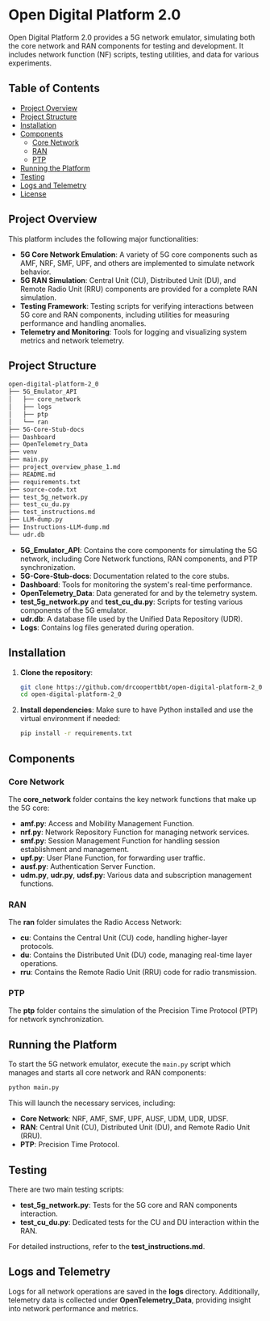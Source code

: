 # Open Digital Platform 2.0

Open Digital Platform 2.0 provides a 5G network emulator, simulating both the core network and RAN components for testing and development. It includes network function (NF) scripts, testing utilities, and data for various experiments.

## Table of Contents
- [Project Overview](#project-overview)
- [Project Structure](#project-structure)
- [Installation](#installation)
- [Components](#components)
  - [Core Network](#core-network)
  - [RAN](#ran)
  - [PTP](#ptp)
- [Running the Platform](#running-the-platform)
- [Testing](#testing)
- [Logs and Telemetry](#logs-and-telemetry)
- [License](#license)

## Project Overview

This platform includes the following major functionalities:
- **5G Core Network Emulation**: A variety of 5G core components such as AMF, NRF, SMF, UPF, and others are implemented to simulate network behavior.
- **5G RAN Simulation**: Central Unit (CU), Distributed Unit (DU), and Remote Radio Unit (RRU) components are provided for a complete RAN simulation.
- **Testing Framework**: Testing scripts for verifying interactions between 5G core and RAN components, including utilities for measuring performance and handling anomalies.
- **Telemetry and Monitoring**: Tools for logging and visualizing system metrics and network telemetry.

## Project Structure

```bash
open-digital-platform-2_0
├── 5G_Emulator_API
│   ├── core_network
│   ├── logs
│   ├── ptp
│   └── ran
├── 5G-Core-Stub-docs
├── Dashboard
├── OpenTelemetry_Data
├── venv
├── main.py
├── project_overview_phase_1.md
├── README.md
├── requirements.txt
├── source-code.txt
├── test_5g_network.py
├── test_cu_du.py
├── test_instructions.md
├── LLM-dump.py
├── Instructions-LLM-dump.md
└── udr.db
```

- **5G_Emulator_API**: Contains the core components for simulating the 5G network, including Core Network functions, RAN components, and PTP synchronization.
- **5G-Core-Stub-docs**: Documentation related to the core stubs.
- **Dashboard**: Tools for monitoring the system's real-time performance.
- **OpenTelemetry_Data**: Data generated for and by the telemetry system.
- **test_5g_network.py** and **test_cu_du.py**: Scripts for testing various components of the 5G emulator.
- **udr.db**: A database file used by the Unified Data Repository (UDR).
- **Logs**: Contains log files generated during operation.
  
## Installation

1. **Clone the repository**:
   ```bash
   git clone https://github.com/drcoopertbbt/open-digital-platform-2_0.git
   cd open-digital-platform-2_0
   ```

2. **Install dependencies**:
   Make sure to have Python installed and use the virtual environment if needed:
   ```bash
   pip install -r requirements.txt
   ```

## Components

### Core Network

The **core_network** folder contains the key network functions that make up the 5G core:
- **amf.py**: Access and Mobility Management Function.
- **nrf.py**: Network Repository Function for managing network services.
- **smf.py**: Session Management Function for handling session establishment and management.
- **upf.py**: User Plane Function, for forwarding user traffic.
- **ausf.py**: Authentication Server Function.
- **udm.py**, **udr.py**, **udsf.py**: Various data and subscription management functions.

### RAN

The **ran** folder simulates the Radio Access Network:
- **cu**: Contains the Central Unit (CU) code, handling higher-layer protocols.
- **du**: Contains the Distributed Unit (DU) code, managing real-time layer operations.
- **rru**: Contains the Remote Radio Unit (RRU) code for radio transmission.

### PTP

The **ptp** folder contains the simulation of the Precision Time Protocol (PTP) for network synchronization.

## Running the Platform

To start the 5G network emulator, execute the `main.py` script which manages and starts all core network and RAN components:

```bash
python main.py
```

This will launch the necessary services, including:
- **Core Network**: NRF, AMF, SMF, UPF, AUSF, UDM, UDR, UDSF.
- **RAN**: Central Unit (CU), Distributed Unit (DU), and Remote Radio Unit (RRU).
- **PTP**: Precision Time Protocol.

## Testing

There are two main testing scripts:
- **test_5g_network.py**: Tests for the 5G core and RAN components interaction.
- **test_cu_du.py**: Dedicated tests for the CU and DU interaction within the RAN.

For detailed instructions, refer to the **test_instructions.md**.

## Logs and Telemetry

Logs for all network operations are saved in the **logs** directory. Additionally, telemetry data is collected under **OpenTelemetry_Data**, providing insight into network performance and metrics.
